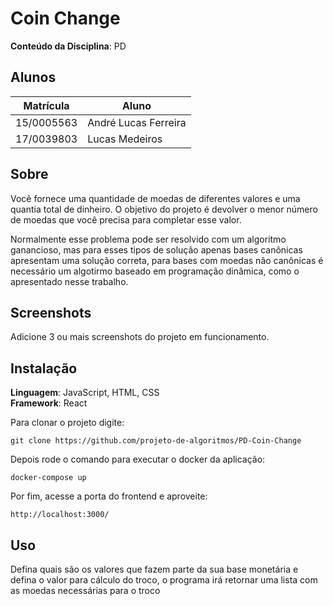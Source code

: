 # Coin Change

**Conteúdo da Disciplina**: PD<br>

## Alunos
|Matrícula | Aluno |
| -- | -- |
| 15/0005563  |  André Lucas Ferreira |
| 17/0039803	  |  Lucas Medeiros |

## Sobre 
Você fornece uma quantidade de moedas de diferentes valores e uma quantia total de dinheiro. O objetivo do projeto é devolver o menor número de moedas que você precisa para completar esse valor.

Normalmente esse problema pode ser resolvido com um algoritmo ganancioso, mas para esses tipos de solução apenas bases canônicas apresentam uma solução correta, para bases com moedas não canônicas é necessário um algotirmo
baseado em programação dinâmica, como o apresentado nesse trabalho.

## Screenshots
Adicione 3 ou mais screenshots do projeto em funcionamento.

## Instalação 
**Linguagem**: JavaScript, HTML, CSS <br>
**Framework**: React <br>

Para clonar o projeto digite:

    git clone https://github.com/projeto-de-algoritmos/PD-Coin-Change

Depois rode o comando para executar o docker da aplicação:

    docker-compose up

Por fim, acesse a porta do frontend e aproveite:

    http://localhost:3000/

## Uso 
Defina quais são os valores que fazem parte da sua base monetária e defina o valor para cálculo do troco, o programa irá retornar uma lista com as moedas necessárias para o troco